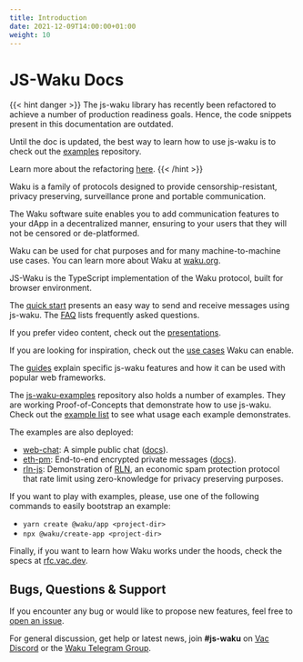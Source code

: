 ```yaml
---
title: Introduction
date: 2021-12-09T14:00:00+01:00
weight: 10
---
```


# JS-Waku Docs

{{< hint danger >}}
The js-waku library has recently been refactored to achieve a number of production readiness goals.
Hence, the code snippets present in this documentation are outdated.

Until the doc is updated, the best way to learn how to use js-waku is to check out the [examples](https://github.com/waku-org/js-waku-examples) repository.

Learn more about the refactoring [here](https://github.com/waku-org/js-waku/issues/802).
{{< /hint >}}

Waku is a family of protocols designed to provide censorship-resistant, privacy preserving, surveillance prone and portable communication.

The Waku software suite enables you to add communication features to your dApp in a decentralized manner,
ensuring to your users that they will not be censored or de-platformed.

Waku can be used for chat purposes and for many machine-to-machine use cases.
You can learn more about Waku at [waku.org](https://waku.org).

JS-Waku is the TypeScript implementation of the Waku protocol,
built for browser environment.

The [quick start](/docs/quick_start/) presents an easy way to send and receive messages using js-waku.
The [FAQ](/docs/faq/) lists frequently asked questions.

If you prefer video content, check out the [presentations](/docs/presentations).

If you are looking for inspiration, check out the [use cases](/docs/use_cases) Waku can enable.

The [guides](/docs/guides) explain specific js-waku features
and how it can be used with popular web frameworks.

The [js-waku-examples](https://github.com/waku-org/js-waku-examples) repository also holds a number of examples.
They are working Proof-of-Concepts that demonstrate how to use js-waku.
Check out the [example list](/docs/examples/) to see what usage each example demonstrates.

The examples are also deployed:

- [web-chat](https://examples.waku.org/web-chat): A simple public chat ([docs](/docs/examples/#web-chat-app)).
- [eth-pm](https://examples.waku.org/eth-pm): End-to-end encrypted private messages
  ([docs](/docs/examples/#ethereum-private-message-web-app)).
- [rln-js](https://examples.waku.org/rln-js): Demonstration of [RLN](https://rfc.vac.dev/spec/32/),
  an economic spam protection protocol that rate limit using zero-knowledge for privacy preserving purposes.

If you want to play with examples, please, use one of the following commands to easily bootstrap an example:

- `yarn create @waku/app <project-dir>`
- `npx @waku/create-app <project-dir>`

Finally, if you want to learn how Waku works under the hoods, check the specs at [rfc.vac.dev](https://rfc.vac.dev/).

## Bugs, Questions & Support

If you encounter any bug or would like to propose new features, feel free to [open an issue](https://github.com/waku-org/js-waku/issues/new/).

For general discussion, get help or latest news,
join **#js-waku** on [Vac Discord](https://discord.gg/Nrac59MfSX) or the [Waku Telegram Group](https://t.me/waku_org).
